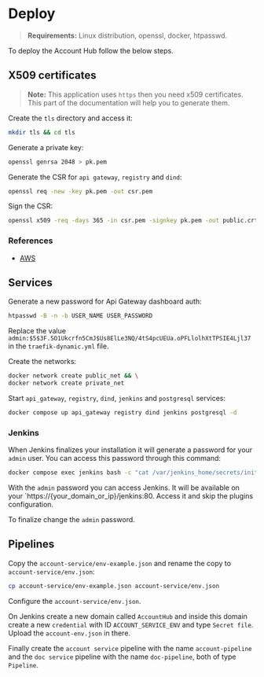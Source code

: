 # Deploy
> **Requirements:** Linux distribution, openssl, docker, htpasswd.

To deploy the Account Hub follow the below steps.

## X509 certificates
> **Note:** This application uses `https` then you need x509 certificates. This part of the documentation will help you to generate them.

Create the `tls` directory and access it:
```bash
mkdir tls && cd tls
```

Generate a private key:
```bash
openssl genrsa 2048 > pk.pem
```

Generate the CSR for `api gateway`, `registry` and `dind`:
```bash
openssl req -new -key pk.pem -out csr.pem
```

Sign the CSR:
```bash
openssl x509 -req -days 365 -in csr.pem -signkey pk.pem -out public.crt
```

### References
- [AWS](https://docs.aws.amazon.com/elasticbeanstalk/latest/dg/configuring-https-ssl.html)

## Services
Generate a new password for Api Gateway dashboard auth:
```bash
htpasswd -B -n -b USER_NAME USER_PASSWORD
```

Replace the value `admin:$5$3F.SO1Ukcrfn5CmJ$Us8ElLe3NQ/4tS4pcUEUa.oPFLlolhXtTPSIE4Ljl37` in the `traefik-dynamic.yml` file.

Create the networks:
```bash
docker network create public_net && \
docker network create private_net
```

Start `api_gateway`, `registry`, `dind`, `jenkins` and  `postgresql` services:
```bash
docker compose up api_gateway registry dind jenkins postgresql -d
```

### Jenkins
When Jenkins finalizes your installation it will generate a password for your `admin` user. You can access this password through this command:
```bash
docker compose exec jenkins bash -c "cat /var/jenkins_home/secrets/initialAdminPassword"
```

With the `admin` password you can access Jenkins. It will be available on your `https://{your_domain_or_ip}/jenkins:80. Access it and skip the plugins configuration.

To finalize change the `admin` password.

## Pipelines
Copy the `account-service/env-example.json` and rename the copy to `account-service/env.json`:
```bash
cp account-service/env-example.json account-service/env.json
```

Configure the `account-service/env.json`.

On Jenkins create a new domain called `AccountHub` and inside this domain create a new `credential` with ID `ACCOUNT_SERVICE_ENV` and type `Secret file`. Upload the `account-env.json` in there.

Finally create the `account service` pipeline with the name `account-pipeline` and the `doc service` pipeline with the name `doc-pipeline`, both of type `Pipeline`.
